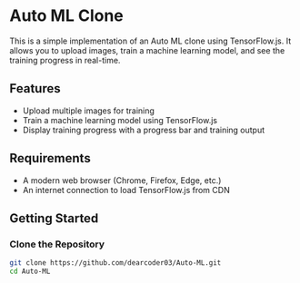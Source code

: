 # Auto ML Clone

This is a simple implementation of an Auto ML clone using TensorFlow.js. It allows you to upload images, train a machine learning model, and see the training progress in real-time.

## Features

- Upload multiple images for training
- Train a machine learning model using TensorFlow.js
- Display training progress with a progress bar and training output

## Requirements

- A modern web browser (Chrome, Firefox, Edge, etc.)
- An internet connection to load TensorFlow.js from CDN

## Getting Started

### Clone the Repository

```sh
git clone https://github.com/dearcoder03/Auto-ML.git
cd Auto-ML
